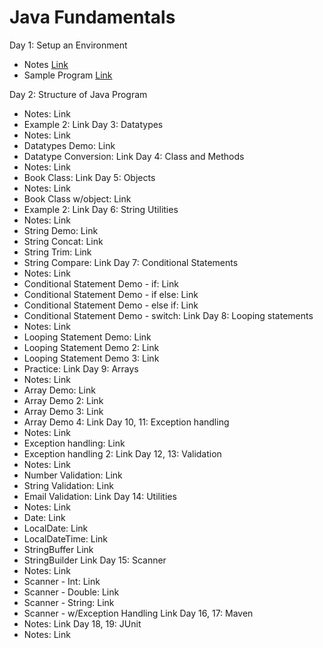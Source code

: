 
# Java Fundamentals

Day 1: Setup an Environment
* Notes [Link]()
* Sample Program [Link](src/day1/JavaTest.java)

Day 2: Structure of Java Program
* Notes: Link
* Example 2: Link
Day 3: Datatypes
* Notes: Link
* Datatypes Demo: Link
* Datatype Conversion: Link
Day 4: Class and Methods
* Notes: Link
* Book Class: Link
Day 5: Objects
* Notes: Link
* Book Class w/object: Link
* Example 2: Link
Day 6: String Utilities
* Notes: Link
* String Demo: Link
* String Concat: Link
* String Trim: Link
* String Compare: Link
Day 7: Conditional Statements
* Notes: Link
* Conditional Statement Demo - if: Link
* Conditional Statement Demo - if else: Link
* Conditional Statement Demo - else if: Link
* Conditional Statement Demo - switch: Link
Day 8: Looping statements
* Notes: Link
* Looping Statement Demo: Link
* Looping Statement Demo 2: Link
* Looping Statement Demo 3: Link
* Practice: Link
Day 9: Arrays
* Notes: Link
*	Array Demo: Link
*	Array Demo 2: Link
*	Array Demo 3: Link
*	Array Demo 4: Link
Day 10, 11: Exception handling
*	Notes: Link
*	Exception handling: Link
*	Exception handling 2: Link
Day 12, 13: Validation
* Notes: Link
* Number Validation: Link
* String Validation: Link
* Email Validation: Link
Day 14: Utilities
* Notes: Link
*	Date: Link
*	LocalDate: Link
*	LocalDateTime: Link
*	StringBuffer Link
*	StringBuilder Link
Day 15: Scanner
*	Notes: Link
*	Scanner - Int: Link
*	Scanner - Double: Link
*	Scanner - String: Link
*	Scanner - w/Exception Handling Link
Day 16, 17: Maven
*	Notes: Link
Day 18, 19: JUnit
*	Notes: Link


